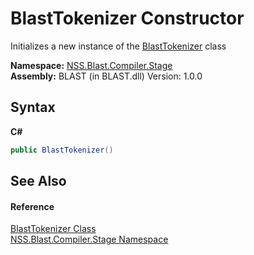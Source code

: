 # BlastTokenizer Constructor 
 

Initializes a new instance of the <a href="T_NSS_Blast_Compiler_Stage_BlastTokenizer">BlastTokenizer</a> class

**Namespace:**&nbsp;<a href="N_NSS_Blast_Compiler_Stage">NSS.Blast.Compiler.Stage</a><br />**Assembly:**&nbsp;BLAST (in BLAST.dll) Version: 1.0.0

## Syntax

**C#**<br />
``` C#
public BlastTokenizer()
```


## See Also


#### Reference
<a href="T_NSS_Blast_Compiler_Stage_BlastTokenizer">BlastTokenizer Class</a><br /><a href="N_NSS_Blast_Compiler_Stage">NSS.Blast.Compiler.Stage Namespace</a><br />